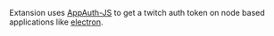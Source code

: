 Extansion uses [AppAuth-JS](https://github.com/openid/AppAuth-JS) 
to get a twitch auth token on node based applications like 
[electron](https://github.com/electron/electron).